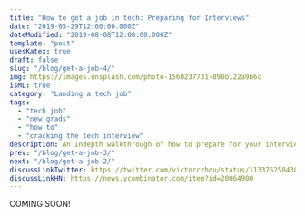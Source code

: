 ```yaml
---
title: "How to get a job in tech: Preparing for Interviews"
date: "2019-05-29T12:00:00.000Z"
dateModified: "2019-08-08T12:00:00.000Z"
template: "post"
usesKatex: true
draft: false
slug: "/blog/get-a-job-4/"
img: https://images.unsplash.com/photo-1560237731-890b122a9b6c
isML: true
category: "Landing a tech job"
tags:
  - "tech job"
  - "new grads"
  - "how to"
  - "cracking the tech interview"
description: An Indepth walkthrough of how to prepare for your interviews.
prev: "/blog/get-a-job-3/"
next: "/blog/get-a-job-2/"
discussLinkTwitter: https://twitter.com/victorczhou/status/1133752584383205377
discussLinkHN: https://news.ycombinator.com/item?id=20064900
---
```


COMING SOON!